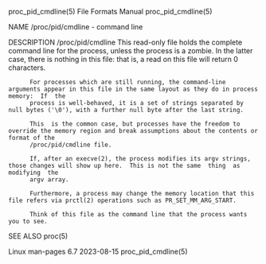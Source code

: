 proc_pid_cmdline(5)						      File Formats Manual						   proc_pid_cmdline(5)

NAME
       /proc/pid/cmdline - command line

DESCRIPTION
       /proc/pid/cmdline
	      This  read-only  file  holds the complete command line for the process, unless the process is a zombie.  In the latter case, there is nothing in
	      this file: that is, a read on this file will return 0 characters.

	      For processes which are still running, the command-line arguments appear in this file in the same layout as they do in process  memory:  If  the
	      process is well-behaved, it is a set of strings separated by null bytes ('\0'), with a further null byte after the last string.

	      This  is the common case, but processes have the freedom to override the memory region and break assumptions about the contents or format of the
	      /proc/pid/cmdline file.

	      If, after an execve(2), the process modifies its argv strings, those changes will show up here.  This is not the same  thing  as	modifying  the
	      argv array.

	      Furthermore, a process may change the memory location that this file refers via prctl(2) operations such as PR_SET_MM_ARG_START.

	      Think of this file as the command line that the process wants you to see.

SEE ALSO
       proc(5)

Linux man-pages 6.7							  2023-08-15							   proc_pid_cmdline(5)
